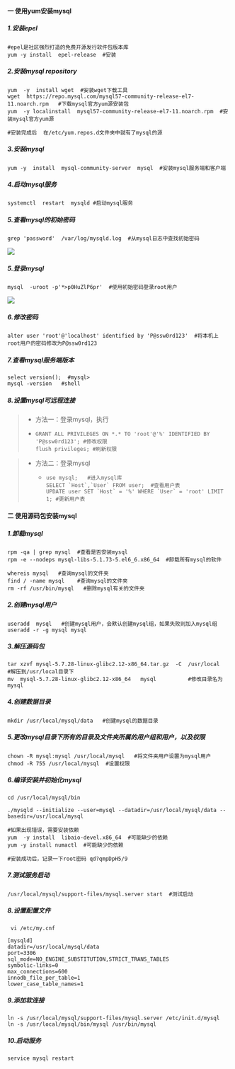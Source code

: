 #### 一 使用yum安装mysql

##### 1.安装epel

```shell
#epel是社区强烈打造的免费开源发行软件包版本库
yum -y install  epel-release  #安装
```



#####  2.安装mysql repository

```shell
yum  -y  install wget  #安装wget下载工具
wget  https://repo.mysql.com/mysql57-community-release-el7-11.noarch.rpm   #下载mysql官方yum源安装包
yum  -y localinstall  mysql57-community-release-el7-11.noarch.rpm  #安装mysql官方yum源

#安装完成后  在/etc/yum.repos.d文件夹中就有了mysql的源
```



##### 3.安装mysql

```shell
yum -y  install  mysql-community-server  mysql  #安装mysql服务端和客户端
```



##### 4.启动mysql服务

```shell
systemctl  restart  mysqld #启动mysql服务
```



##### 5.查看mysql的初始密码

```shell
grep 'password'  /var/log/mysqld.log  #从mysql日志中查找初始密码
```

![](https://gitee.com/JiShuXiaoDang/Image/raw/master/mysql/%E6%9F%A5%E7%9C%8Bmysl%E5%88%9D%E5%A7%8B%E5%AF%86%E7%A0%81.png)

##### 5.登录mysql

```shell
mysql  -uroot -p'*>p0HuZlP6pr'  #使用初始密码登录root用户
```

![](https://gitee.com/JiShuXiaoDang/Image/raw/master/mysql/%E7%99%BB%E5%BD%95mysql.png)

##### 6.修改密码

```shell
alter user 'root'@'localhost' identified by 'P@ssw0rd123'  #将本机上root用户的密码修改为P@ssw0rd123
```



##### 7.查看mysql服务端版本

```mysql
select version();  #mysql>
mysql -version   #shell
```



##### 8.设置mysql可远程连接

>- 方法一：登录mysql，执行
>
>  - ```mysql
>    GRANT ALL PRIVILEGES ON *.* TO 'root'@'%' IDENTIFIED BY 'P@ssw0rd123'; #修改权限
>    flush privileges; #刷新权限
>    ```

> - 方法二：登录mysql
>
>   - ```mysql
>     use mysql;   #进入mysql库
>     SELECT `Host`,`User` FROM user;  #查看用户表
>     UPDATE user SET `Host` = '%' WHERE `User` = 'root' LIMIT 1; #更新用户表
>     ```
>
>     

#### 二 使用源码包安装mysql

##### 1.卸载mysql

```shell
rpm -qa | grep mysql  #查看是否安装mysql
rpm -e --nodeps mysql-libs-5.1.73-5.el6_6.x86_64  #卸载所有mysql的软件

whereis mysql   #查询mysql的文件夹
find / -name mysql    #查询mysql的文件夹
rm -rf /usr/bin/mysql   #删除mysql有关的文件夹
```



##### 2.创建mysql用户

```shell
useradd  mysql   #创建mysql用户，会默认创建mysql组，如果失败则加入mysql组  useradd -r -g mysql mysql
```



##### 3.解压源码包

```shell
tar xzvf mysql-5.7.28-linux-glibc2.12-x86_64.tar.gz  -C  /usr/local   #解压到/usr/local目录下
mv  mysql-5.7.28-linux-glibc2.12-x86_64   mysql          #修改目录名为mysql
```



##### 4.创建数据目录

```shell
mkdir /usr/local/mysql/data   #创建mysql的数据目录
```



##### 5.更改mysql目录下所有的目录及文件夹所属的用户组和用户，以及权限

```shell
chown -R mysql:mysql /usr/local/mysql   #将文件夹用户设置为mysql用户
chmod -R 755 /usr/local/mysql  #设置权限
```



##### 6.编译安装并初始化mysql

```shell
cd /usr/local/mysql/bin

./mysqld --initialize --user=mysql --datadir=/usr/local/mysql/data --basedir=/usr/local/mysql

#如果出现错误，需要安装依赖
yum  -y install  libaio-devel.x86_64  #可能缺少的依赖
yum -y install numactl  #可能缺少的依赖

#安装成功后，记录一下root密码 qd?qmpDpH5/9
```



##### 7.测试服务启动

```shell
/usr/local/mysql/support-files/mysql.server start  #测试启动
```



##### 8.设置配置文件

```properties
 vi /etc/my.cnf
 
[mysqld]
datadir=/usr/local/mysql/data
port=3306
sql_mode=NO_ENGINE_SUBSTITUTION,STRICT_TRANS_TABLES
symbolic-links=0
max_connections=600
innodb_file_per_table=1
lower_case_table_names=1
```



##### 9.添加软连接

```shell
ln -s /usr/local/mysql/support-files/mysql.server /etc/init.d/mysql
ln -s /usr/local/mysql/bin/mysql /usr/bin/mysql
```



##### 10.启动服务

```shell
service mysql restart
```